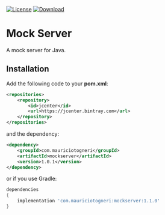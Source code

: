 [![License](https://img.shields.io/badge/license-MIT-green.svg)](https://github.com/mauriciotogneri/mockserver/blob/master/LICENSE.md)
[![Download](https://api.bintray.com/packages/mauriciotogneri/maven/mockserver/images/download.svg)](https://bintray.com/mauriciotogneri/maven/mockserver/_latestVersion)

# Mock Server
A mock server for Java.

## Installation

Add the following code to your **pom.xml**:

```xml
<repositories>
    <repository>
        <id>jcenter</id>
        <url>https://jcenter.bintray.com</url>
    </repository>
</repositories>
```

and the dependency:

```xml
<dependency>
    <groupId>com.mauriciotogneri</groupId>
    <artifactId>mockserver</artifactId>
    <version>1.0.1</version>
</dependency>
```

or if you use Gradle:

```groovy
dependencies
{
    implementation 'com.mauriciotogneri:mockserver:1.1.0'
}
```